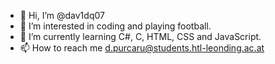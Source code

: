 - 👋 Hi, I’m @dav1dq07
- 👀 I’m interested in coding and playing football.
- 🌱 I’m currently learning C#, C, HTML, CSS and JavaScript.
- 📫 How to reach me d.purcaru@students.htl-leonding.ac.at

<!---
dav1dq07/dav1dq07 is a ✨ special ✨ repository because its `README.md` (this file) appears on your GitHub profile.
You can click the Preview link to take a look at your changes.
--->
